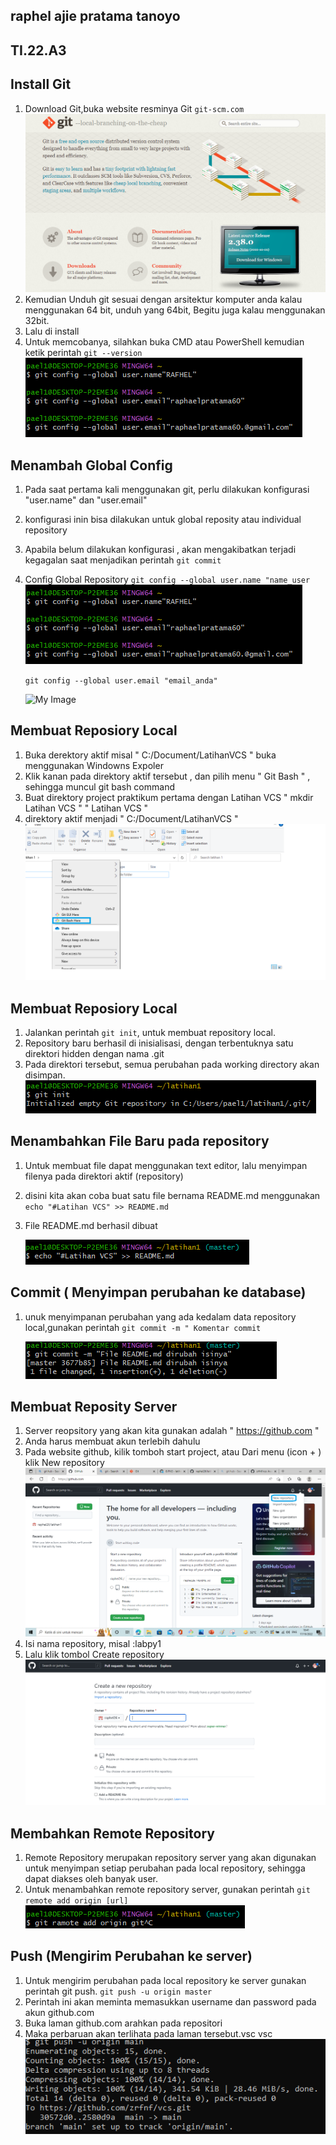 ## raphel ajie pratama tanoyo
## TI.22.A3
## Install Git 
    
1. Download Git,buka website resminya Git ```git-scm.com```
    ![My_Image](img/1.PNG)
2. Kemudian Unduh git sesuai dengan arsitektur komputer anda kalau menggunakan 64 bit, unduh yang 64bit, Begitu juga kalau menggunakan 32bit.
3. Lalu di install 
4. Untuk memcobanya, silahkan buka CMD atau PowerShell kemudian ketik perintah ```git --version```
    ![My Image](img/2.PNG) 

## Menambah Global Config 
1. Pada saat pertama kali menggunakan git, perlu dilakukan konfigurasi "user.name" dan "user.email"
2. konfigurasi inin bisa dilakukan untuk global reposity atau individual repository
3. Apabila belum dilakukan konfigurasi , akan mengakibatkan terjadi kegagalan saat menjadikan perintah ```git commit```
4. Config Global Repository 
    ```git config --global user.name "name_user```
    ![My Image](img/3.PNG)

    ```git config --global user.email "email_anda"```

    ![My Image](img/4.PNG)

## Membuat Reposiory Local
1. Buka derektory aktif misal " C:/Document/LatihanVCS " buka menggunakan Windowns Expoler
2. Klik kanan pada direktory aktif tersebut , dan pilih menu " Git Bash " , sehingga muncul git bash command
3. Buat direktory project praktikum pertama dengan Latihan VCS
   " mkdir Latihan VCS "
   " Latihan VCS "
4. direktory aktif menjadi " C:/Document/LatihanVCS "
    ![My Image](img/5.PNG)

## Membuat Reposiory Local
1. Jalankan perintah ```git init```, untuk membuat repository local.
2. Repository baru berhasil di inisialisasi, dengan terbentuknya satu
direktori hidden dengan nama .git
3. Pada direktori tersebut, semua perubahan pada working directory
akan disimpan.
    ![My Image](img/6.PNG)

## Menambahkan File Baru pada repository
1. Untuk membuat file dapat menggunakan text editor, lalu menyimpan
filenya pada direktori aktif (repository)
2. disini kita akan coba buat satu file bernama README.md menggunakan ```echo "#Latihan VCS" >> README.md ```
3. File README.md berhasil dibuat

    ![My Image](img/7.PNG)

## Commit ( Menyimpan perubahan ke database)
1. unuk menyimpanan perubahan yang ada kedalam data repository local,gunakan perintah ```git commit -m " Komentar commit```


    ![My Image](img/8.PNG)

## Membuat Reposity Server 
1. Server reopsitory yang akan kita gunakan adalah " https://github.com "
2. Anda harus membuat akun terlebih dahulu
3. Pada website github, kilik tomboh start project, atau Dari menu (icon + ) klik New repository
    ![My Image](img/9.PNG)
4. Isi nama repository, misal :labpy1
5. Lalu klik tombol Create repository
    ![My Image](img/10.PNG)

## Membahkan Remote Repository
1. Remote Repository merupakan repository server yang akan
digunakan untuk menyimpan setiap perubahan pada local repository,
sehingga dapat diakses oleh banyak user.
2. Untuk menambahkan remote repository server, gunakan perintah ```git remote add origin [url]```
    ![My Image](img/11.PNG)

## Push (Mengirim Perubahan ke server)
1. Untuk mengirim perubahan pada local repository ke server gunakan perintah git push. ```git push -u origin master```
2. Perintah ini akan meminta memasukkan username dan password
pada akun github.com
3. Buka laman github.com arahkan pada repositori
4. Maka perbaruan akan terlihata pada laman tersebut.vsc
vsc
    ![My Image](img/12.PNG)


